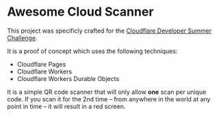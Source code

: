 # Awesome Cloud Scanner

This project was specificly crafted for the [Cloudflare Developer
Summer Challenge](https://challenge.developers.cloudflare.com/).

It is a proof of concept which uses the following techniques:
- Cloudflare Pages
- Cloudflare Workers
- Cloudflare Workers Durable Objects

It is a simple QR code scanner that will only allow **one** scan per unique code. If you scan it for the 2nd time – from anywhere in the world at any point in time – it will result in a red screen.